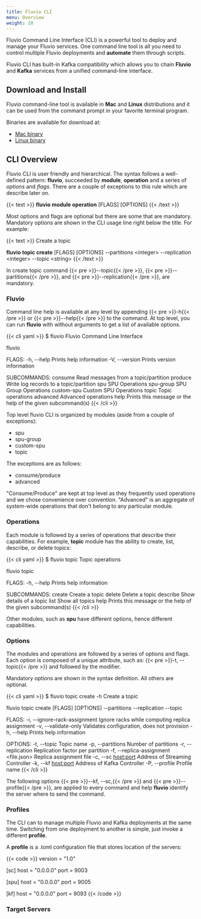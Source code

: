 ```yaml
---
title: Fluvio CLI
menu: Overview
weight: 10
---
```


Fluvio Command Line Interface (CLI) is a powerful tool to deploy and manage your Fluvio services. One command line tool is all you need to control multiple Fluvio deployments and __automate__ them through scripts.  

Fluvio CLI has built-in Kafka compatibility which allows you to chain  __Fluvio__ and __Kafka__ services from a unified command-line interface.

## Download and Install

Fluvio command-line tool is available in __Mac__ and __Linux__ distributions and it can be used from the command prompt in your favorite terminal program.  

Binaries are available for download at:

* [Mac binary](http://github.com/infinyon)
* [Linux binary](http://github.com/infinyon)


## CLI Overview

Fluvio CLI is user friendly and hierarchical. The syntax follows a well-defined pattern: __fluvio__, succeeded by __module__, __operation__ and a series of _options_ and _flags_. There are a couple of exceptions to this rule which are describe later on.


{{< text >}}
<strong>fluvio module operation</strong> [FLAGS] [OPTIONS]
{{< /text >}}

Most options and flags are optional but there are some that are mandatory. Mandatory options are shown in the CLI usage line right below the title. For example:

{{< text >}}
Create a topic

<strong>fluvio topic create</strong> [FLAGS] [OPTIONS] --partitions &lt;integer&gt; --replication &lt;integer&gt; --topic &lt;string&gt;
{{< /text >}}

In create topic command {{< pre >}}--topic{{< /pre >}}, {{< pre >}}--partitions{{< /pre >}}, and {{< pre >}}--replication{{< /pre >}}, are mandatory.

### Fluvio

Command line help is available at any level by appending {{< pre >}}-h{{< /pre >}} or {{< pre >}}--help{{< /pre >}} to the command. At top level, you can run __fluvio__ with without arguments to get a list of available options.

{{< cli yaml >}}
$ fluvio 
Fluvio Command Line Interface

fluvio <SUBCOMMAND>

FLAGS:
    -h, --help       Prints help information
    -V, --version    Prints version information

SUBCOMMANDS:
    consume       Read messages from a topic/partition
    produce       Write log records to a topic/partition
    spu           SPU Operations
    spu-group     SPU Group Operations
    custom-spu    Custom SPU Operations
    topic         Topic operations
    advanced      Advanced operations
    help          Prints this message or the help of the given subcommand(s)
{{< /cli >}}

Top level fluvio CLI is organized by modules (aside from a couple of exceptions):

* spu
* spu-group
* custom-spu
* topic

The exceptions are as follows:

* consume/produce
* advanced

"Consume/Produce" are kept at top level as they frequently used operations and we chose convenience over convention. "Advanced" is an aggregate of system-wide operations that don't belong to any particular module.

### Operations

Each module is followed by a series of operations that describe their capabilities. For example, __topic__ module has the ability to create, list, describe, or delete topics:

{{< cli yaml >}}
$ fluvio topic
Topic operations

fluvio topic <SUBCOMMAND>

FLAGS:
    -h, --help    Prints help information

SUBCOMMANDS:
    create      Create a topic
    delete      Delete a topic
    describe    Show details of a topic
    list        Show all topics
    help        Prints this message or the help of the given subcommand(s)
{{< /cli >}}

Other modules, such as __spu__ have different options, hence different capabilities.

### Options

The modules and operations are followed by a series of options and flags. Each option is composed of a unique attribute, such as: {{< pre >}}-t, --topic{{< /pre >}} and followed by the modifier.  

Mandatory options are shown in the syntax definition. All others are optional.

{{< cli yaml >}}
$ fluvio topic create -h
Create a topic

fluvio topic create [FLAGS] [OPTIONS] --partitions <integer> --replication <integer> --topic <string>

FLAGS:
    -i, --ignore-rack-assignment    Ignore racks while computing replica assignment
    -v, --validate-only             Validates configuration, does not provision
    -h, --help                      Prints help information

OPTIONS:
    -t, --topic <string>                    Topic name
    -p, --partitions <integer>              Number of partitions
    -r, --replication <integer>             Replication factor per partition
    -f, --replica-assignment <file.json>    Replica assignment file
    -c, --sc <host:port>                    Address of Streaming Controller
    -k, --kf <host:port>                    Address of Kafka Controller
    -P, --profile <profile>                 Profile name
{{< /cli >}}

The following options {{< pre >}}--kf, --sc,{{< /pre >}} and {{< pre >}}--profile{{< /pre >}}, are applied to every command and help __fluvio__ identify the server where to send the command. 

### Profiles

The CLI can to manage multiple Fluvio and Kafka deployments at the same time. Switching from one deployment to another is simple, just invoke a different __profile__.  

A __profile__ is a .toml configuration file that stores location of the servers:

{{< code >}}
version = "1.0"

[sc]
host = "0.0.0.0"
port = 9003

[spu]
host = "0.0.0.0"
port = 9005

[kf]
host = "0.0.0.0"
port = 9093
{{< /code >}}

### Target Servers

